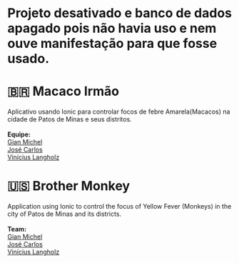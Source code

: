 # Projeto desativado e banco de dados apagado pois não havia uso e nem ouve manifestação para que fosse usado.
# :brazil: Macaco Irmão
Aplicativo usando Ionic para controlar focos de febre Amarela(Macacos) na cidade de Patos de Minas e seus distritos.
<br><br><strong>Equipe:</strong>
<br>[Gian Michel](https://github.com/gianveloxbr)
<br>[José Carlos](https://github.com/jcarlos2013)
<br>[Vinícius Langholz](https://github.com/viniciuslangholz)
# :us: Brother Monkey
Application using Ionic to control the focus of Yellow Fever (Monkeys) in the city of Patos de Minas and its districts.
<br><br><strong>Team:</strong>
<br>[Gian Michel](https://github.com/gianveloxbr)
<br>[José Carlos](https://github.com/jcarlos2013)
<br>[Vinícius Langholz](https://github.com/viniciuslangholz)
